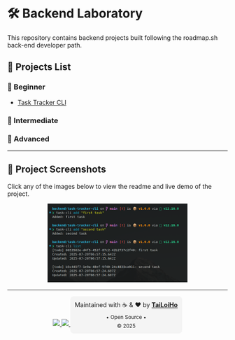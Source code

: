 # 🛠️ Backend Laboratory

This repository contains backend projects built following the roadmap.sh back-end developer path.

## 📂 Projects List

### 🧪 Beginner

- <a href='https://github.com/loihnt05/backlab'> Task Tracker CLI </a>

### 🧰 Intermediate

### 🧠 Advanced

---

## 📸 Project Screenshots

Click any of the images below to view the readme and live demo of the project.

<div align="center" style="display: flex; flex-wrap: wrap; justify-content: center; gap: 16px;">

  <a href="https://github.com/loihnt05/backlab">
    <img src="./assets/task-tracker.png" alt="Task Tracker Screenshot" style="height: 180px;" />
  </a>
  
</div>

<hr />

<div align="center">

  <a href="https://github.com/loihnt05">
    <img src="https://img.shields.io/badge/GitHub-loihnt05-181717?style=flat-square&logo=github" />
  </a>
  
  <a href="mailto:honguyentailoi05@gmail.com">
    <img src="https://img.shields.io/badge/email-contact-blue?style=flat-square&logo=gmail" />
  </a>

  <div style="background-color: #f4f4f4; padding: 10px; border-radius: 8px; font-size: 14px; display: inline-block;">
    Maintained with ☕ & ❤️ by 
    <a href="https://github.com/loihnt05"><strong>TaiLoiHo</strong></a>
    <br/>
  <sub>
     • Open Source • 
  </sub>
  <br/>
  <sub> © 2025</sub>
  </div>
</div>
